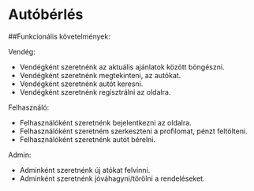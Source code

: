 # Autóbérlés

##Funkcionális követelmények:

Vendég:
* Vendégként szeretnénk az aktuális ajánlatok között böngészni.
* Vendégként szeretnénk megtekinteni, az autókat.
* Vendégként szeretnénk autót keresni.
* Vendégként szeretnénk regisztrálni az oldalra.

Felhasználó:
* Felhasználóként szeretnénk bejelentkezni az oldalra.
* Felhasználóként szeretném szerkeszteni a profilomat, pénzt feltölteni.
* Felhasználóként szeretnénk autót bérelni.

Admin:
* Adminként szeretnénk új atókat felvinni.
* Adminként szeretnénk jóváhagyni/törölni a rendeléseket.